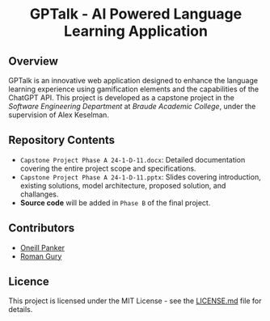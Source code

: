 <h1 align="center">
  GPTalk - AI Powered Language Learning Application
</h1>

## Overview
GPTalk is an innovative web application designed to enhance the language learning experience using gamification elements and the capabilities of the ChatGPT API. This project is developed as a capstone project in the *Software Engineering Department* at *Braude Academic College*, under the supervision of Alex Keselman.

## Repository Contents
- `Capstone Project Phase A 24-1-D-11.docx`: Detailed documentation covering the entire project scope and specifications.
- `Capstone Project Phase A 24-1-D-11.pptx`: Slides covering introduction, existing solutions, model architecture, proposed solution, and challanges.
- **Source code** will be added in `Phase B` of the final project.

## Contributors
- [Oneill Panker](https://github.com/oneill19)
- [Roman Gury](https://github.com/Roman-G-579)

## Licence
This project is licensed under the MIT License - see the [LICENSE.md](https://github.com/Oneill19/GPTalk/blob/main/LICENSE) file for details.